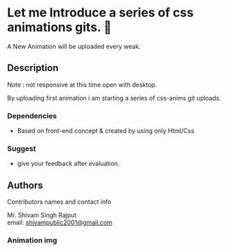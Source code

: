 # Let me Introduce a series of css animations gits. :star_struck:

A New Animation will be uploaded every weak.

## Description 

Note : not responsive at this time open with desktop.

By uploading first animation i am starting a series of css-anims git uploads.

### Dependencies 

* Based on front-end concept & created by using only Html/Css

### Suggest
* give your feedback after evaluation.

## Authors

Contributors names and contact info

Mr. Shivam Singh Rajput  
email: shivampublic2001@gmail.com

### Animation img
